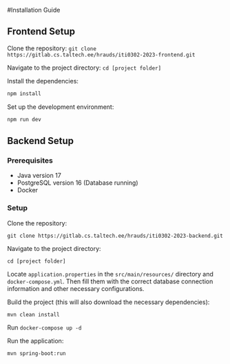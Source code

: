 
#Installation Guide

## Frontend Setup

Clone the repository:
`git clone https://gitlab.cs.taltech.ee/hrauds/iti0302-2023-frontend.git`

Navigate to the project directory:
`cd [project folder]`

Install the dependencies:
```sh
npm install
```


Set up the development environment:
```sh
npm run dev
```

## Backend Setup
### Prerequisites
- Java version 17
- PostgreSQL version 16 (Database running)
- Docker

### Setup

Clone the repository:

`git clone https://gitlab.cs.taltech.ee/hrauds/iti0302-2023-backend.git`

Navigate to the project directory:

`cd [project folder]`

Locate `application.properties` in the `src/main/resources/` directory and `docker-compose.yml`. Then fill them with the correct database connection information and other necessary configurations.

Build the project (this will also download the necessary dependencies):

`mvn clean install`

Run `docker-compose up -d`

Run the application:

`mvn spring-boot:run`
